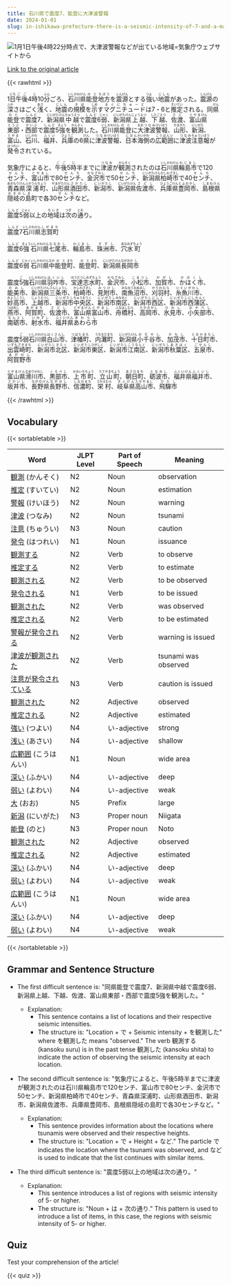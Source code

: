 ```yaml
---
title: 石川県で震度7、能登に大津波警報
date: 2024-01-01
slug: in-ishikawa-prefecture-there-is-a-seismic-intensity-of-7-and-a-major-tsunami-warning-in-noto
---
```


![1月1日午後4時22分時点で、大津波警報などが出ている地域=気象庁ウェブサイトから](https://www.asahicom.jp/imgopt/img/44ba0d4ca3/comm_L/AS20240101001795.jpg "1月1日午後4時22分時点で、大津波警報などが出ている地域=気象庁ウェブサイトから")

[Link to the original article](https://asahi.com/articles/ASS115GR0S11UTIL001.html?iref=comtop_7_02)

{{< rawhtml >}}
<p>1<ruby>日<rt>にち</rt></ruby><ruby>午後<rt>ごご</rt></ruby>4<ruby>時<rt>じ</rt></ruby>10<ruby>分<rt>ふん</rt></ruby>ごろ、<ruby>石川<rt>いしかわ</rt></ruby><ruby>県<rt>けん</rt></ruby><ruby>能登<rt>のと</rt></ruby><ruby>地方<rt>ちほう</rt></ruby>を<ruby>震源<rt>しんげん</rt></ruby>とする<ruby>強<rt>つよ</rt></ruby>い<ruby>地震<rt>じしん</rt></ruby>があった。<ruby>震源<rt>しんげん</rt></ruby>の<ruby>深<rt>ふか</rt></ruby>さはごく<ruby>浅<rt>あさ</rt></ruby>く、<ruby>地震<rt>じしん</rt></ruby>の<ruby>規模<rt>きぼ</rt></ruby>を<ruby>示<rt>しめ</rt></ruby>す<ruby>マグニチュード<rt>まぐにちゅーど</rt></ruby>は7・6と<ruby>推定<rt>すいてい</rt></ruby>される。同<ruby>県<rt>けん</rt></ruby><ruby>能登<rt>のと</rt></ruby>で<ruby>震度<rt>しんど</rt></ruby>7、<ruby>新潟<rt>にいがた</rt></ruby><ruby>県<rt>けん</rt></ruby><ruby>中越<rt>ちゅうえつ</rt></ruby>で<ruby>震度<rt>しんど</rt></ruby>6<ruby>弱<rt>じゃく</rt></ruby>、<ruby>新潟<rt>にいがた</rt></ruby><ruby>県<rt>けん</rt></ruby><ruby>上越<rt>じょうえつ</rt></ruby>、<ruby>下越<rt>したごえつ</rt></ruby>、<ruby>佐渡<rt>さど</rt></ruby>、<ruby>富山<rt>とやま</rt></ruby><ruby>県<rt>けん</rt></ruby><ruby>東部<rt>とうぶ</rt></ruby>・<ruby>西部<rt>せいぶ</rt></ruby>で<ruby>震度<rt>しんど</rt></ruby>5<ruby>強<rt>きょう</rt></ruby>を<ruby>観測<rt>かんそく</rt></ruby>した。<ruby>石川<rt>いしかわ</rt></ruby><ruby>県<rt>けん</rt></ruby><ruby>能登<rt>のと</rt></ruby>に<ruby>大<rt>おお</rt></ruby><ruby>津波<rt>つなみ</rt></ruby><ruby>警報<rt>けいほう</rt></ruby>、<ruby>山形<rt>やまがた</rt></ruby>、<ruby>新潟<rt>にいがた</rt></ruby>、<ruby>富山<rt>とやま</rt></ruby>、<ruby>石川<rt>いしかわ</rt></ruby>、<ruby>福井<rt>ふくい</rt></ruby>、<ruby>兵庫<rt>ひょうご</rt></ruby>の6<ruby>県<rt>けん</rt></ruby>に<ruby>津波<rt>つなみ</rt></ruby><ruby>警報<rt>けいほう</rt></ruby>、<ruby>日本<rt>にほん</rt></ruby><ruby>海<rt>かい</rt></ruby><ruby>側<rt>がわ</rt></ruby>の<ruby>広範囲<rt>こうはんい</rt></ruby>に<ruby>津波<rt>つなみ</rt></ruby><ruby>注意報<rt>ちゅういほう</rt></ruby>が<ruby>発令<rt>はつれい</rt></ruby>されている。</p>

<p>気象庁によると、<ruby>午後<rt>ごご</rt></ruby>5<ruby>時<rt>じ</rt></ruby>半までに<ruby>津波<rt>つなみ</rt></ruby>が<ruby>観測<rt>かんそく</rt></ruby>されたのは<ruby>石川県<rt>いしかわけん</rt></ruby><ruby>輪島市<rt>わじまし</rt></ruby>で120<ruby>センチ<rt>せんち</rt></ruby>、<ruby>富山市<rt>とやまし</rt></ruby>で80<ruby>センチ<rt>せんち</rt></ruby>、<ruby>金沢市<rt>かなざわし</rt></ruby>で50<ruby>センチ<rt>せんち</rt></ruby>、<ruby>新潟県<rt>にいがたけん</rt></ruby><ruby>柏崎市<rt>かしわざきし</rt></ruby>で40<ruby>センチ<rt>せんち</rt></ruby>、<ruby>青森県<rt>あおもりけん</rt></ruby><ruby>深浦町<rt>ふかうらちょう</rt></ruby>、<ruby>山形県<rt>やまがたけん</rt></ruby><ruby>酒田市<rt>さかたし</rt></ruby>、<ruby>新潟市<rt>にいがたし</rt></ruby>、<ruby>新潟県<rt>にいがたけん</rt></ruby><ruby>佐渡市<rt>さどし</rt></ruby>、<ruby>兵庫県<rt>ひょうごけん</rt></ruby><ruby>豊岡市<rt>とよおかし</rt></ruby>、<ruby>島根県<rt>しまねけん</rt></ruby><ruby>隠岐の島<rt>おきのしま</rt></ruby>町で各30<ruby>センチ<rt>せんち</rt></ruby>など。</p>

<p><ruby>震度<rt>しんど</rt></ruby>5<ruby>弱<rt>じゃく</rt></ruby>以上<ruby>の<rt></rt></ruby><ruby>地域<rt>ちいき</rt></ruby>は<ruby>次<rt>つぎ</rt></ruby>の<ruby>通<rt>とお</rt></ruby>り。</p>

<p><ruby>震度<rt>しんど</rt></ruby>7<ruby>石川県<rt>いしかわけん</rt></ruby><ruby>志賀町<rt>しがまち</rt></ruby></p>

<p><ruby>震度<rt>しんど</rt></ruby>6<ruby>強<rt>きょう</rt></ruby><ruby>石川<rt>いしかわ</rt></ruby><ruby>県<rt>けん</rt></ruby><ruby>七尾<rt>ななお</rt></ruby><ruby>市<rt>し</rt></ruby>、<ruby>輪島<rt>わじま</rt></ruby><ruby>市<rt>し</rt></ruby>、<ruby>珠洲<rt>すず</rt></ruby><ruby>市<rt>し</rt></ruby>、<ruby>穴水<rt>あなみず</rt></ruby><ruby>町<rt>ちょう</rt></ruby></p>

<p><ruby>震度<rt>しんど</rt></ruby>6<ruby>弱<rt>じゃく</rt></ruby><ruby>石川県<rt>いしかわけん</rt></ruby><ruby>中<rt>なか</rt></ruby><ruby>能登<rt>のと</rt></ruby><ruby>町<rt>まち</rt></ruby>、<ruby>能登<rt>のと</rt></ruby><ruby>町<rt>まち</rt></ruby>、<ruby>新潟県<rt>にいがたけん</rt></ruby><ruby>長岡<rt>ながおか</rt></ruby><ruby>市<rt>し</rt></ruby></p>

<p>震度<ruby>5<rt>ご</rt></ruby>強<ruby>石川県<rt>いしかわけん</rt></ruby><ruby>羽咋市<rt>はくいし</rt></ruby>、<ruby>宝達志水町<rt>ほうだつしみずちょう</rt></ruby>、<ruby>金沢市<rt>かなざわし</rt></ruby>、<ruby>小松市<rt>こまつし</rt></ruby>、<ruby>加賀市<rt>かがし</rt></ruby>、<ruby>かほく市<rt>かほくし</rt></ruby>、<ruby>能美市<rt>のみし</rt></ruby>、<ruby>新潟県<rt>にいがたけん</rt></ruby><ruby>三条市<rt>さんじょうし</rt></ruby>、<ruby>柏崎市<rt>かしわざきし</rt></ruby>、<ruby>見附市<rt>みつけし</rt></ruby>、<ruby>南魚沼市<rt>みなみうおぬまし</rt></ruby>、<ruby>刈羽村<rt>かりわむら</rt></ruby>、<ruby>糸魚川市<rt>いといがわし</rt></ruby>、<ruby>妙高市<rt>みょうこうし</rt></ruby>、<ruby>上越市<rt>じょうえつし</rt></ruby>、<ruby>新潟市<rt>にいがたし</rt></ruby><ruby>中央区<rt>ちゅうおうく</rt></ruby>、<ruby>新潟市<rt>にいがたし</rt></ruby><ruby>南区<rt>みなみく</rt></ruby>、<ruby>新潟市<rt>にいがたし</rt></ruby><ruby>西区<rt>にしく</rt></ruby>、<ruby>新潟市<rt>にいがたし</rt></ruby><ruby>西蒲区<rt>にしかんく</rt></ruby>、<ruby>燕市<rt>つばめし</rt></ruby>、<ruby>阿賀町<rt>あがまち</rt></ruby>、<ruby>佐渡市<rt>さどし</rt></ruby>、<ruby>富山県<rt>とやまけん</rt></ruby><ruby>富山市<rt>とやまし</rt></ruby>、<ruby>舟橋村<rt>ふなはしむら</rt></ruby>、<ruby>高岡市<rt>たかおかし</rt></ruby>、<ruby>氷見市<rt>ひみし</rt></ruby>、<ruby>小矢部市<rt>おやべし</rt></ruby>、<ruby>南砺市<rt>なんとし</rt></ruby>、<ruby>射水市<rt>いみずし</rt></ruby>、<ruby>福井県<rt>ふくいけん</rt></ruby><ruby>あわら市<rt>あわらし</rt></ruby></p>

<p>震度<ruby>5<rt>ご</rt></ruby>弱<ruby>石川県<rt>いしかわけん</rt></ruby><ruby>白山市<rt>はくさんし</rt></ruby>、<ruby>津幡町<rt>つばたまち</rt></ruby>、<ruby>内灘町<rt>うちなだまち</rt></ruby>、<ruby>新潟県<rt>にいがたけん</rt></ruby><ruby>小千谷市<rt>おぢやし</rt></ruby>、<ruby>加茂市<rt>かもし</rt></ruby>、<ruby>十日町市<rt>とおかまちし</rt></ruby>、<ruby>出雲崎町<rt>いずもざきまち</rt></ruby>、<ruby>新潟市<rt>にいがたし</rt></ruby><ruby>北区<rt>きたく</rt></ruby>、<ruby>新潟市<rt>にいがたし</rt></ruby><ruby>東区<rt>ひがしく</rt></ruby>、<ruby>新潟市<rt>にいがたし</rt></ruby><ruby>江南区<rt>こうなんく</rt></ruby>、<ruby>新潟市<rt>にいがたし</rt></ruby><ruby>秋葉区<rt>あきはく</rt></ruby>、<ruby>五泉市<rt>ごせんし</rt></ruby>、<ruby>阿賀野市<rt>あがのし</rt></ruby></p>

<p><ruby>富山県<rt>とやまけん</rt></ruby><ruby>滑川市<rt>なめりかわし</rt></ruby>、<ruby>黒部市<rt>くろべし</rt></ruby>、<ruby>上市町<rt>かみいちちょう</rt></ruby>、<ruby>立山町<rt>たてやまちょう</rt></ruby>、<ruby>朝日町<rt>あさひまち</rt></ruby>、<ruby>砺波市<rt>となみし</rt></ruby>、<ruby>福井県<rt>ふくいけん</rt></ruby><ruby>福井市<rt>ふくいし</rt></ruby>、<ruby>坂井市<rt>さかいし</rt></ruby>、<ruby>長野県<rt>ながのけん</rt></ruby><ruby>長野市<rt>ながのし</rt></ruby>、<ruby>信濃町<rt>しなのまち</rt></ruby>、<ruby>栄村<rt>さかえむら</rt></ruby>、<ruby>岐阜県<rt>ぎふけん</rt></ruby><ruby>高山市<rt>たかやまし</rt></ruby>、<ruby>飛驒市<rt>ひだし</rt></ruby></p>
{{< /rawhtml >}}

## Vocabulary


{{< sortabletable >}}

| Word       | JLPT Level | Part of Speech | Meaning             |
|------------|------------|----------------|---------------------|
|[観測](https://jisho.org/search/%E8%A6%B3%E6%B8%AC) (かんそく)| N2         | Noun           | observation         |
|[推定](https://jisho.org/search/%E6%8E%A8%E5%AE%9A) (すいてい)| N2         | Noun           | estimation          |
|[警報](https://jisho.org/search/%E8%AD%A6%E5%A0%B1) (けいほう)| N2         | Noun           | warning             |
|[津波](https://jisho.org/search/%E6%B4%A5%E6%B3%A2) (つなみ)| N2         | Noun           | tsunami             |
|[注意](https://jisho.org/search/%E6%B3%A8%E6%84%8F) (ちゅうい)| N3         | Noun           | caution             |
|[発令](https://jisho.org/search/%E7%99%BA%E4%BB%A4) (はつれい)| N1         | Noun           | issuance            |
|[観測する](https://jisho.org/search/%E8%A6%B3%E6%B8%AC%E3%81%99%E3%82%8B)| N2         | Verb           | to observe          |
|[推定する](https://jisho.org/search/%E6%8E%A8%E5%AE%9A%E3%81%99%E3%82%8B)| N2         | Verb           | to estimate         |
|[観測される](https://jisho.org/search/%E8%A6%B3%E6%B8%AC%E3%81%95%E3%82%8C%E3%82%8B)| N2         | Verb           | to be observed      |
|[発令される](https://jisho.org/search/%E7%99%BA%E4%BB%A4%E3%81%95%E3%82%8C%E3%82%8B)| N1         | Verb           | to be issued        |
|[観測された](https://jisho.org/search/%E8%A6%B3%E6%B8%AC%E3%81%95%E3%82%8C%E3%81%9F)| N2         | Verb           | was observed        |
|[推定される](https://jisho.org/search/%E6%8E%A8%E5%AE%9A%E3%81%95%E3%82%8C%E3%82%8B)| N2         | Verb           | to be estimated     |
|[警報が発令される](https://jisho.org/search/%E8%AD%A6%E5%A0%B1%E3%81%8C%E7%99%BA%E4%BB%A4%E3%81%95%E3%82%8C%E3%82%8B)| N2         | Verb           | warning is issued   |
|[津波が観測された](https://jisho.org/search/%E6%B4%A5%E6%B3%A2%E3%81%8C%E8%A6%B3%E6%B8%AC%E3%81%95%E3%82%8C%E3%81%9F)| N2         | Verb           | tsunami was observed|
|[注意が発令されている](https://jisho.org/search/%E6%B3%A8%E6%84%8F%E3%81%8C%E7%99%BA%E4%BB%A4%E3%81%95%E3%82%8C%E3%81%A6%E3%81%84%E3%82%8B)| N3         | Verb           | caution is issued   |
|[観測された](https://jisho.org/search/%E8%A6%B3%E6%B8%AC%E3%81%95%E3%82%8C%E3%81%9F)| N2         | Adjective      | observed            |
|[推定される](https://jisho.org/search/%E6%8E%A8%E5%AE%9A%E3%81%95%E3%82%8C%E3%82%8B)| N2         | Adjective      | estimated           |
|[強い](https://jisho.org/search/%E5%BC%B7%E3%81%84) (つよい)| N4         | い-adjective   | strong              |
|[浅い](https://jisho.org/search/%E6%B5%85%E3%81%84) (あさい)| N4         | い-adjective   | shallow             |
|[広範囲](https://jisho.org/search/%E5%BA%83%E7%AF%84%E5%9B%B2) (こうはんい)| N1         | Noun           | wide area           |
|[深い](https://jisho.org/search/%E6%B7%B1%E3%81%84) (ふかい)| N4         | い-adjective   | deep                |
|[弱い](https://jisho.org/search/%E5%BC%B1%E3%81%84) (よわい)| N4         | い-adjective   | weak                |
|[大](https://jisho.org/search/%E5%A4%A7) (おお)| N5         | Prefix         | large               |
|[新潟](https://jisho.org/search/%E6%96%B0%E6%BD%9F) (にいがた)| N3         | Proper noun    | Niigata             |
|[能登](https://jisho.org/search/%E8%83%BD%E7%99%BB) (のと)| N3         | Proper noun    | Noto                |
|[観測された](https://jisho.org/search/%E8%A6%B3%E6%B8%AC%E3%81%95%E3%82%8C%E3%81%9F)| N2         | Adjective      | observed            |
|[推定される](https://jisho.org/search/%E6%8E%A8%E5%AE%9A%E3%81%95%E3%82%8C%E3%82%8B)| N2         | Adjective      | estimated           |
|[深い](https://jisho.org/search/%E6%B7%B1%E3%81%84) (ふかい)| N4         | い-adjective   | deep                |
|[弱い](https://jisho.org/search/%E5%BC%B1%E3%81%84) (よわい)| N4         | い-adjective   | weak                |
|[広範囲](https://jisho.org/search/%E5%BA%83%E7%AF%84%E5%9B%B2) (こうはんい)| N1         | Noun           | wide area           |
|[深い](https://jisho.org/search/%E6%B7%B1%E3%81%84) (ふかい)| N4         | い-adjective   | deep                |
|[弱い](https://jisho.org/search/%E5%BC%B1%E3%81%84) (よわい)| N4         | い-adjective   | weak                |

{{< /sortabletable >}}


## Grammar and Sentence Structure

- The first difficult sentence is: "同県能登で震度7、新潟県中越で震度6弱、新潟県上越、下越、佐渡、富山県東部・西部で震度5強を観測した。"
    - Explanation:
        - This sentence contains a list of locations and their respective seismic intensities.
        - The structure is: "Location + で + Seismic intensity + を観測した" where を観測した means "observed." The verb 観測する (kansoku suru) is in the past tense 観測した (kansoku shita) to indicate the action of observing the seismic intensity at each location.

- The second difficult sentence is: "気象庁によると、午後5時半までに津波が観測されたのは石川県輪島市で120センチ、富山市で80センチ、金沢市で50センチ、新潟県柏崎市で40センチ、青森県深浦町、山形県酒田市、新潟市、新潟県佐渡市、兵庫県豊岡市、島根県隠岐の島町で各30センチなど。"
    - Explanation:
        - This sentence provides information about the locations where tsunamis were observed and their respective heights.
        - The structure is: "Location + で + Height + など." The particle で indicates the location where the tsunami was observed, and など is used to indicate that the list continues with similar items.

- The third difficult sentence is: "震度5弱以上の地域は次の通り。"
    - Explanation:
        - This sentence introduces a list of regions with seismic intensity of 5- or higher.
        - The structure is: "Noun + は + 次の通り." This pattern is used to introduce a list of items, in this case, the regions with seismic intensity of 5- or higher.

## Quiz

Test your comprehension of the article!

{{< quiz >}}